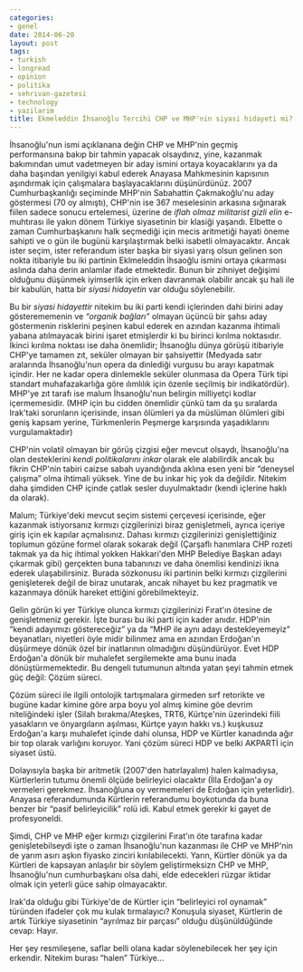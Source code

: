```yaml
---
categories:
- genel
date: 2014-06-20
layout: post
tags:
- turkish
- longread
- opinion
- politika
- sehrivan-gazetesi
- technology
- yazilarim
title: Ekmeleddin İhsanoğlu Tercihi CHP ve MHP'nin siyasi hidayeti mi?
---
```


İhsanoğlu'nun ismi açıklanana değin CHP ve MHP'nin geçmiş performansına bakıp bir tahmin yapacak olsaydınız, yine, kazanmak bakımından umut vadetmeyen bir aday ismini ortaya koyacaklarını ya da daha başından yenilgiyi kabul ederek Anayasa Mahkmesinin kapısının aşındırmak için çalışmalara başlayacaklarını düşünürdünüz. 2007 Cumhurbaşkanlığı seçiminde MHP'nin Sabahattin Çakmakoğlu'nu aday göstermesi (70 oy almıştı), CHP'nin ise 367 meselesinin arkasına sığınarak fiilen sadece sonucu ertelemesi, üzerine de _iflah olmaz militarist gizli elin_ e-muhtırası ile yakın dönem Türkiye siyasetinin bir klasiği yaşandı. Elbette o zaman Cumhurbaşkanını halk seçmediği için mecis aritmetiği hayati öneme sahipti ve o gün ile bugünü karşılaştırmak belki isabetli olmayacaktır. Ancak ister seçim, ister referandum ister başka bir siyasi yarış olsun gelinen son nokta itibariyle bu iki partinin Eklmeleddin İhsaoğlu ismini ortaya çıkarması aslında daha derin anlamlar ifade etmektedir. Bunun bir zihniyet değişimi olduğunu düşünmek iyimserlik için erken davranmak olabilir ancak şu hali ile bir kabulün, hatta bir _siyasi hidayetin_ var olduğu söylenebilir.

  

Bu bir _siyasi hidayettir_ nitekim bu iki parti kendi içlerinden dahi birini aday gösterememenin ve _“organik bağları”_ olmayan üçüncü bir şahsı aday göstermenin risklerini peşinen kabul ederek en azından kazanma ihtimali yabana atılmayacak birini işaret etmişlerdir ki bu birinci kırılma noktasıdır. İkinci kırılma noktası ise daha önemlidir; İhsanoğlu dünya görüşü itibariyle CHP'ye tamamen zıt, seküler olmayan bir şahsiyettir (Medyada satır aralarında İhsanoğlu'nun opera da dinlediği vurgusu bu arayı kapatmak içindir. Her ne kadar opera dinlemekle seküler olunmasa da Opera Türk tipi standart muhafazakarlığa göre ılımlılık için özenle seçilmiş bir indikatördür). MHP'ye zıt tarafı ise malum İhsanoğlu'nun belirgin milliyetçi kodlar içermemesidir. (MHP için bu cidden önemlidir çünkü tam da şu sıralarda Irak'taki sorunların içerisinde, insan ölümleri ya da müslüman ölümleri gibi geniş kapsam yerine, Türkmenlerin Peşmerge karşısında yaşadıklarını vurgulamaktadır)

  

CHP'nin volatil olmayan bir görüş çizgisi eğer mevcut olsaydı, İhsanoğlu'na olan desteklerini _kendi politikalarını inkar_ olarak ele alabilirdik ancak bu fikrin CHP'nin tabiri caizse sabah uyandığında aklına esen yeni bir “deneysel çalışma” olma ihtimali yüksek. Yine de bu inkar hiç yok da değildir. Nitekim daha şimdiden CHP içinde çatlak sesler duyulmaktadır (kendi içlerine haklı da olarak).

  

Malum; Türkiye'deki mevcut seçim sistemi çerçevesi içerisinde, eğer kazanmak istiyorsanız kırmızı çizgilerinizi biraz genişletmeli, ayrıca içeriye giriş için ek kapılar açmalısınız. Dahası kırmızı çizgilerinizi genişlettiğiniz toplumun gözüne formel olarak sokarak değil (Çarşaflı hanımlara CHP rozeti takmak ya da hiç ihtimal yokken Hakkari'den MHP Belediye Başkan adayı çıkarmak gibi) gerçekten buna tabanınızı ve daha önemlisi kendinizi ikna ederek ulaşabilirsiniz. Burada sözkonusu iki partinin belki kırmızı çizgilerini genişleterek değil de biraz unutarak, ancak nihayet bu kez pragmatik ve kazanmaya dönük hareket ettiğini görebilmekteyiz.

  

Gelin görün ki yer Türkiye olunca kırmızı çizgilerinizi Fırat'ın ötesine de genişletmeniz gerekir. İşte burası bu iki parti için kader anıdır. HDP'nin “kendi adayımızı göstereceğiz” ya da “MHP ile aynı adayı destekleyemeyiz” beyanatları, niyetleri öyle midir bilinmez ama en azından Erdoğan'ın düşürmeye dönük özel bir inatlarının olmadığını düşündürüyor. Evet HDP Erdoğan'a dönük bir muhalefet sergilemekte ama bunu inada dönüştürmemektedir. Bu dengeli tutumunun altında yatan şeyi tahmin etmek güç değil: Çözüm süreci.

Çözüm süreci ile ilgili ontolojik tartışmalara girmeden sırf retorikte ve bugüne kadar kimine göre arpa boyu yol almış kimine göe devrim niteliğindeki işler (Silah bırakma/Ateşkes, TRT6, Kürtçe'nin üzerindeki fiili yasakların ve önyargıların aşılması, Kürtçe yayın hakkı vs.) kuşkusuz Erdoğan'a karşı muhalefet içinde dahi olunsa, HDP ve Kürtler kanadında ağır bir top olarak varlığını koruyor. Yani çözüm süreci HDP ve belki AKPARTİ için siyaset üstü.

  

Dolayısıyla başka bir aritmetik (2007'den hatırlayalım) halen kalmadıysa, Kürtlerlerin tutumu önemli ölçüde belirleyici olacaktır (İlla Erdoğan'a oy vermeleri gerekmez. İhsanoğluna oy vermemeleri de Erdoğan için yeterlidir). Anayasa referandumunda Kürtlerin referandumu boykotunda da buna benzer bir “pasif belirleyicilik” rolü idi. Kabul etmek gerekir ki gayet de profesyoneldi.

  

Şimdi, CHP ve MHP eğer kırmızı çizgilerini Fırat'ın öte tarafına kadar genişletebilseydi işte o zaman İhsanoğlu'nun kazanması ile CHP ve MHP'nin de yarım asırı aşkın fiyasko zinciri kırılabilecekti. Yarın, Kürtler dönük ya da Kürtleri de kapsayan anlaşılır bir söylem geliştirmeksizn CHP ve MHP, İhsanoğlu'nun cumhurbaşkanı olsa dahi, elde edecekleri rüzgar iktidar olmak için yeterli güce sahip olmayacaktır.

  

Irak'da olduğu gibi Türkiye'de de Kürtler için “belirleyici rol oynamak” türünden ifadeler çok mu kulak tırmalayıcı? Konuşula siyaset, Kürtlerin de artık Türkiye siyasetinin “ayrılmaz bir parçası” olduğu düşünüldüğünde cevap: Hayır.

  

Her şey resmileşene, saflar belli olana kadar söylenebilecek her şey için erkendir. Nitekim burası “halen” Türkiye…
